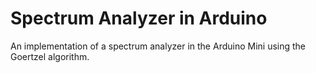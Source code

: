 # Spectrum Analyzer in Arduino
An implementation of a spectrum analyzer in the Arduino Mini using the Goertzel algorithm.
